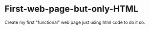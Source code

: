 # First-web-page-but-only-HTML
Create my first "functional" web page just using html code to do it so.
